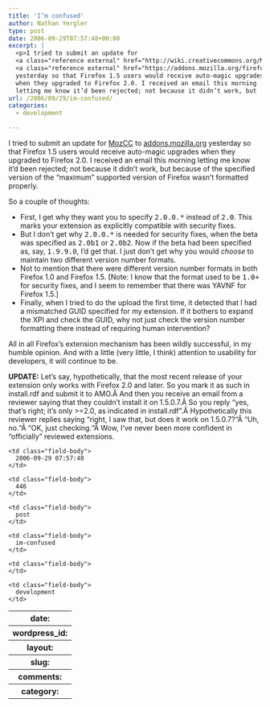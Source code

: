 ```yaml
---
title: 'I’m confused'
author: Nathan Yergler
type: post
date: 2006-09-29T07:57:48+00:00
excerpt: |
  <p>I tried to submit an update for
  <a class="reference external" href="http://wiki.creativecommons.org/MozCC">MozCC</a> to
  <a class="reference external" href="https://addons.mozilla.org/firefox/363/">addons.mozilla.org</a>
  yesterday so that Firefox 1.5 users would receive auto-magic upgrades
  when they upgraded to Firefox 2.0. I received an email this morning
  letting me know it’d been rejected; not because it didn’t work, but ...</p>
url: /2006/09/29/im-confused/
categories:
  - development

---
```

I tried to submit an update for [MozCC][1]  to [addons.mozilla.org][2]  yesterday so that Firefox 1.5 users would receive auto-magic upgrades when they upgraded to Firefox 2.0. I received an email this morning letting me know it’d been rejected; not because it didn’t work, but because of the specified version of the “maximum” supported version of Firefox wasn’t formatted properly.

So a couple of thoughts:

<ul class="simple">
  <li>
    First, I get why they want you to specify <tt class="docutils literal">2.0.0.*</tt> instead of <tt class="docutils literal">2.0</tt>. This marks your extension as explicitly compatible with security fixes.
  </li>
  <li>
    But I don’t get why <tt class="docutils literal">2.0.0.*</tt> is needed for security fixes, when the beta was specified as <tt class="docutils literal">2.0b1</tt> or <tt class="docutils literal">2.0b2</tt>. Now if the beta had been specified as, say, <tt class="docutils literal">1.9.9.0</tt>, I’d get that. I just don’t get why you would <em>choose</em> to maintain two different version number formats.
  </li>
  <li>
    Not to mention that there were different version number formats in both Firefox 1.0 and Firefox 1.5. [Note: I know that the format used to be <tt class="docutils literal">1.0+</tt> for security fixes, and I seem to remember that there was <span class="caps">YAVNF</span> for Firefox 1.5.]
  </li>
  <li>
    Finally, when I tried to do the upload the first time, it detected that I had a mismatched <span class="caps">GUID</span> specified for my extension. If it bothers to expand the <span class="caps">XPI</span> and check the <span class="caps">GUID</span>, why not just check the version number formatting there instead of requiring human intervention?
  </li>
</ul>

All in all Firefox’s extension mechanism has been wildly successful, in my humble opinion. And with a little (very little, I think) attention to usability for developers, it will continue to be.

**<span class="caps">UPDATE</span>:** Let’s say, hypothetically, that the most recent release of your extension only works with Firefox 2.0 and later. So you mark it as such in install.rdf and submit it to <span class="caps">AMO</span>.Â  And then you receive an email from a reviewer saying that they couldn’t install it on 1.5.0.7.Â So you reply “yes, that’s right; it’s only >=2.0, as indicated in install.rdf”.Â  Hypothetically this reviewer replies saying “right, I saw that, but does it work on 1.5.0.7?“Â  “Uh, no.“Â  “<span class="caps">OK</span>, just checking.“Â  Wow, I’ve never been more confident in “officially” reviewed extensions.

<table class="docutils field-list" frame="void" rules="none">
  <col class="field-name" /> <col class="field-body" /> <tr class="field">
    <th class="field-name">
      date:
    </th>

    <td class="field-body">
      2006-09-29 07:57:48
    </td>
  </tr>

  <tr class="field">
    <th class="field-name">
      wordpress_id:
    </th>

    <td class="field-body">
      446
    </td>
  </tr>

  <tr class="field">
    <th class="field-name">
      layout:
    </th>

    <td class="field-body">
      post
    </td>
  </tr>

  <tr class="field">
    <th class="field-name">
      slug:
    </th>

    <td class="field-body">
      im-confused
    </td>
  </tr>

  <tr class="field">
    <th class="field-name">
      comments:
    </th>

    <td class="field-body">
    </td>
  </tr>

  <tr class="field">
    <th class="field-name">
      category:
    </th>

    <td class="field-body">
      development
    </td>
  </tr>
</table>

 [1]: http://wiki.creativecommons.org/MozCC
 [2]: https://addons.mozilla.org/firefox/363/